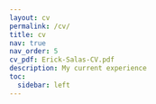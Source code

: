 ```yaml
---
layout: cv
permalink: /cv/
title: cv
nav: true
nav_order: 5
cv_pdf: Erick-Salas-CV.pdf
description: My current experience
toc:
  sidebar: left
---
```

